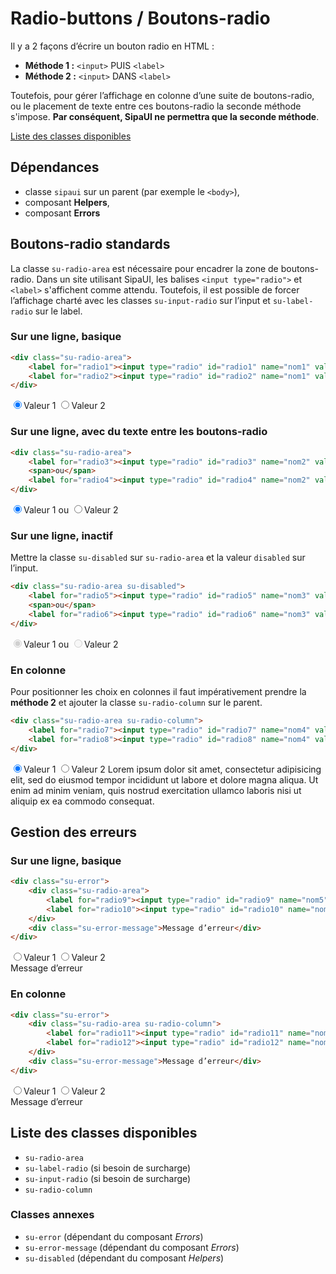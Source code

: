 # Radio-buttons / Boutons-radio

Il y a 2 façons d’écrire un bouton radio en HTML&nbsp;:
- **Méthode 1&nbsp;:** `<input>` PUIS `<label>`
- **Méthode 2&nbsp;:** `<input>` DANS `<label>`

Toutefois, pour gérer l’affichage en colonne d’une suite de boutons-radio, ou le placement de texte entre ces boutons-radio la seconde méthode s'impose. **Par conséquent, SipaUI ne permettra que la seconde méthode**.

<a href="#liste-classes" target="_self" class="link-button">Liste des classes disponibles</a>

<div class="dependances">

## Dépendances
- classe `sipaui` sur un parent (par exemple le `<body>`),
- composant **Helpers**,
- composant **Errors**

</div>

<!-- STORY -->

## Boutons-radio standards

La classe `su-radio-area` est nécessaire pour encadrer la zone de boutons-radio. Dans un site utilisant SipaUI, les balises `<input type="radio">` et `<label>` s'affichent comme attendu. Toutefois, il est possible de forcer l’affichage charté avec les classes `su-input-radio` sur l’input et `su-label-radio` sur le label.


### Sur une ligne, basique

```html
<div class="su-radio-area">
	<label for="radio1"><input type="radio" id="radio1" name="nom1" value="Valeur 1" checked>Valeur 1</label>
	<label for="radio2"><input type="radio" id="radio2" name="nom1" value="Valeur 2">Valeur 2</label>
</div>
```
<div class="sipaui">
	<div class="su-radio-area">
		<label for="radio1"><input type="radio" id="radio1" name="nom1" value="Valeur 1" checked>Valeur 1</label>
		<label for="radio2"><input type="radio" id="radio2" name="nom1" value="Valeur 2">Valeur 2</label>
	</div>
</div>

### Sur une ligne, avec du texte entre les boutons-radio

```html
<div class="su-radio-area">
	<label for="radio3"><input type="radio" id="radio3" name="nom2" value="Valeur 1" checked>Valeur 1</label>
	<span>ou</span>
	<label for="radio4"><input type="radio" id="radio4" name="nom2" value="Valeur 2">Valeur 2</label>
</div>
```
<div class="sipaui">
	<div class="su-radio-area">
		<label for="radio3"><input type="radio" id="radio3" name="nom2" value="Valeur 1" checked>Valeur 1</label>
		<span>ou</span>
		<label for="radio4"><input type="radio" id="radio4" name="nom2" value="Valeur 2">Valeur 2</label>
	</div>
</div>

### Sur une ligne, inactif

Mettre la classe `su-disabled` sur `su-radio-area` et la valeur `disabled` sur l’input.

```html
<div class="su-radio-area su-disabled">
	<label for="radio5"><input type="radio" id="radio5" name="nom3" value="Valeur 1" checked disabled>Valeur 1</label>
	<span>ou</span>
	<label for="radio6"><input type="radio" id="radio6" name="nom3" value="Valeur 2" disabled>Valeur 2</label>
</div>
```
<div class="sipaui">
	<div class="su-radio-area su-disabled">
		<label for="radio5"><input type="radio" id="radio5" name="nom3" value="Valeur 1" checked disabled>Valeur 1</label>
		<span>ou</span>
		<label for="radio6"><input type="radio" id="radio6" name="nom3" value="Valeur 2" disabled>Valeur 2</label>
	</div>
</div>


### En colonne

Pour positionner les choix en colonnes il faut impérativement prendre la **méthode 2** et ajouter la classe `su-radio-column` sur le parent.

```html
<div class="su-radio-area su-radio-column">
	<label for="radio7"><input type="radio" id="radio7" name="nom4" value="Valeur 1" checked>Valeur 1</label>
	<label for="radio8"><input type="radio" id="radio8" name="nom4" value="Valeur 2">Valeur 2 Lorem ipsum dolor sit amet, consectetur adipisicing elit, sed do eiusmod tempor incididunt ut labore et dolore magna aliqua. Ut enim ad minim veniam, quis nostrud exercitation ullamco laboris nisi ut aliquip ex ea commodo consequat.</label>
</div>
```
<div class="sipaui">
	<div class="su-radio-area su-radio-column">
		<label for="radio7"><input type="radio" id="radio7" name="nom4" value="Valeur 1" checked>Valeur 1</label>
		<label for="radio8"><input type="radio" id="radio8" name="nom4" value="Valeur 2">Valeur 2 Lorem ipsum dolor sit amet, consectetur adipisicing elit, sed do eiusmod tempor incididunt ut labore et dolore magna aliqua. Ut enim ad minim veniam, quis nostrud exercitation ullamco laboris nisi ut aliquip ex ea commodo consequat.</label>
	</div>
</div>

## Gestion des erreurs

### Sur une ligne, basique

```html
<div class="su-error">
	<div class="su-radio-area">
		<label for="radio9"><input type="radio" id="radio9" name="nom5" value="Valeur 1">Valeur 1</label>
		<label for="radio10"><input type="radio" id="radio10" name="nom5" value="Valeur 2">Valeur 2</label>
	</div>
	<div class="su-error-message">Message d’erreur</div>
</div>
```
<div class="sipaui">
	<div class="su-error">
		<div class="su-radio-area">
			<label for="radio9"><input type="radio" id="radio9" name="nom5" value="Valeur 1">Valeur 1</label>
			<label for="radio10"><input type="radio" id="radio10" name="nom5" value="Valeur 2">Valeur 2</label>
		</div>
		<div class="su-error-message">Message d’erreur</div>
	</div>
</div>


### En colonne

```html
<div class="su-error">
	<div class="su-radio-area su-radio-column">
		<label for="radio11"><input type="radio" id="radio11" name="nom6" value="Valeur 1">Valeur 1</label>
		<label for="radio12"><input type="radio" id="radio12" name="nom6" value="Valeur 2">Valeur 2</label>
	</div>
	<div class="su-error-message">Message d’erreur</div>
</div>
```
<div class="sipaui">
	<div class="su-error">
		<div class="su-radio-area su-radio-column">
			<label for="radio11"><input type="radio" id="radio11" name="nom6" value="Valeur 1">Valeur 1</label>
			<label for="radio12"><input type="radio" id="radio12" name="nom6" value="Valeur 2">Valeur 2</label>
		</div>
		<div class="su-error-message">Message d’erreur</div>
	</div>
</div>


<div id="liste-classes">

## Liste des classes disponibles
- `su-radio-area`
- `su-label-radio` (si besoin de surcharge)
- `su-input-radio` (si besoin de surcharge)
- `su-radio-column`

### Classes annexes
- `su-error` (dépendant du composant *Errors*)
- `su-error-message` (dépendant du composant *Errors*)
- `su-disabled` (dépendant du composant *Helpers*)

</div>
